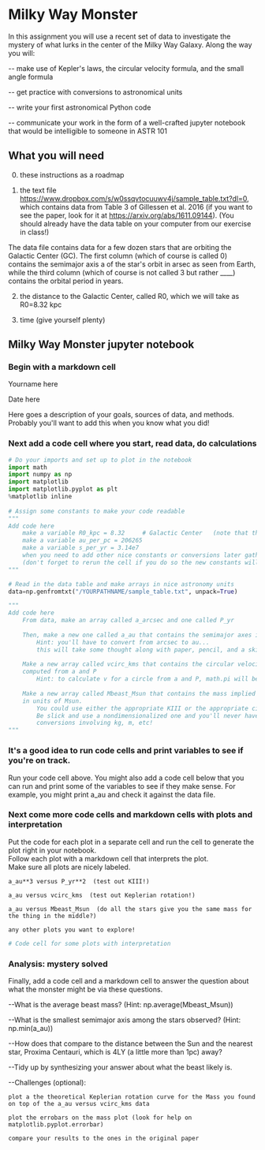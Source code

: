
# Milky Way Monster
In this assignment you will use a recent set of data to investigate the mystery of what lurks in the center of the Milky Way Galaxy.  Along the way you will:

-- make use of Kepler's laws, the circular velocity formula, and the small angle formula

-- get practice with conversions to astronomical units

-- write your first astronomical Python code

-- communicate your work in the form of a well-crafted jupyter notebook that would be intelligible to someone in ASTR 101

## What you will need
0) these instructions as a roadmap

1) the text file https://www.dropbox.com/s/w0ssqvtocuuwv4j/sample_table.txt?dl=0, which contains data from Table 3 of Gillessen et al. 2016 (if you want to see the paper, look for it at https://arxiv.org/abs/1611.09144).  (You should already have the data table on your computer from our exercise in class!)

The data file contains data for a few dozen stars that are orbiting the Galactic Center (GC).  The first column (which of course is called 0) contains the semimajor axis a of the star's orbit in arsec as seen from Earth, while the third column (which of course is not called 3 but rather ____) contains the orbital period in years.

2) the distance to the Galactic Center, called R0, which we will take as R0=8.32 kpc

3) time (give yourself plenty)

## Milky Way Monster jupyter notebook
### Begin with a markdown cell
Yourname here

Date here 

Here goes a description of your goals, sources of data, and methods.  Probably you'll want to add this when you know what you did!

### Next add a code cell where you start, read data, do calculations


```python
# Do your imports and set up to plot in the notebook
import math
import numpy as np
import matplotlib
import matplotlib.pyplot as plt
%matplotlib inline
    
# Assign some constants to make your code readable
"""
Add code here
    make a variable R0_kpc = 8.32     # Galactic Center   (note that the name gives the units)
    make a variable au_per_pc = 206265
    make a variable s_per_yr = 3.14e7
    when you need to add other nice constants or conversions later gather them here 
    (don't forget to rerun the cell if you do so the new constants will take hold in subsequent cells)
"""

# Read in the data table and make arrays in nice astronomy units
data=np.genfromtxt("/YOURPATHNAME/sample_table.txt", unpack=True)       # put in YOUR path here!

"""
Add code here 
    From data, make an array called a_arcsec and one called P_yr 
    
    Then, make a new one called a_au that contains the semimajor axes in au
        Hint: you'll have to convert from arcsec to au...
        this will take some thought along with paper, pencil, and a skinny triangle drawing
        
    Make a new array called vcirc_kms that contains the circular velocities in km/s for the stars 
    computed from a and P
        Hint: to calculate v for a circle from a and P, math.pi will be helpful
        
    Make a new array called Mbeast_Msun that contains the mass implied by each star's orbital properties, 
    in units of Msun.  
        You could use either the appropriate KIII or the appropriate circular velocity formula here.  
        Be slick and use a nondimensionalized one and you'll never have to do explicit 
        conversions involving kg, m, etc!
"""
```

### It's a good idea to run code cells and print variables to see if you're on track.
Run your code cell above.  You might also add a code cell below that you can run and print some of the variables to see if they make sense.  For example, you might print a_au and check it against the data file.

### Next come more code cells and markdown cells with plots and interpretation
Put the code for each plot in a separate cell and run the cell to generate the plot right in your notebook.  
    Follow each plot with a markdown cell that interprets the plot.  
    Make sure all plots are nicely labeled.

    
    a_au**3 versus P_yr**2  (test out KIII!)
    
    a_au versus vcirc_kms  (test out Keplerian rotation!)
    
    a_au versus Mbeast_Msun  (do all the stars give you the same mass for the thing in the middle?)
    
    any other plots you want to explore!



```python
# Code cell for some plots with interpretation

```

### Analysis: mystery solved
Finally, add a code cell and a markdown cell to answer the question about what the monster might be via these questions.

--What is the average beast mass?  (Hint: np.average(Mbeast_Msun))

--What is the smallest semimajor axis among the stars observed?  (Hint: np.min(a_au))

--How does that compare to the distance between the Sun and the nearest star, Proxima Centauri, which is 4LY (a little more than 1pc) away?

--Tidy up by synthesizing your answer about what the beast likely is.

--Challenges (optional): 

    plot a the theoretical Keplerian rotation curve for the Mass you found on top of the a_au versus vcirc_kms data
    
    plot the errobars on the mass plot (look for help on matplotlib.pyplot.errorbar)
    
    compare your results to the ones in the original paper


```python

```
